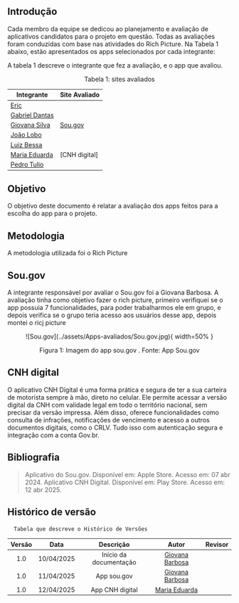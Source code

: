 ## Introdução

Cada membro da equipe se dedicou ao planejamento e avaliação de aplicativos candidatos para o projeto em questão. Todas as avaliações foram conduzidas com base nas atividades do Rich Picture. Na Tabela 1 abaixo, estão apresentados os apps selecionados por cada integrante:

A tabela 1 descreve o integrante que fez a avaliação, e o app que avaliou.
<center>
    Tabela 1: sites avaliados

| Integrante                                         | Site Avaliado      | 
| --------------------------------------------------- | ------------------ | 
| [Eric](https://github.com/eric-kingu)              |         |
| [Gabriel Dantas](https://github.com/gbevi)         |         |
| [Giovana Silva](https://github.com/gio221)         | [Sou.gov](#sou.gov) |
| [João Lobo](https://github.com/joaolobo10)         |         |
| [Luiz Bessa](https://github.com/lfelipebessa)      |         |
| [Maria Eduarda](https://github.com/maaduh)         | [CNH digital]        |
| [Pedro Tulio](https://github.com/PedrooCamilo)     |         |

</center>

## Objetivo
O objetivo deste documento é relatar a avaliação dos apps feitos para a escolha do app para o projeto.

## Metodologia
A metodologia utilizada foi o Rich Picture

<a id="sou,gov"></a>
## Sou.gov
A integrante responsável por avaliar o Sou.gov foi a Giovana Barbosa. A avaliação tinha como objetivo fazer o rich picture, primeiro verifiquei se o app possuia 7 funcionalidades, para poder trabalharmos ele em grupo, e depois verifica se o grupo teria acesso aos usuários desse app, depois montei o ricj picture

<center>
![Sou.gov](../assets/Apps-avaliados/Sou.gov.jpg){ width=50% }
<div align="center" >
    <p> Figura 1: Imagem do app sou.gov . Fonte: App Sou.gov
    </p> 
</div>
</center>

## CNH digital
O aplicativo CNH Digital é uma forma prática e segura de ter a sua carteira de motorista sempre à mão, direto no celular. Ele permite acessar a versão digital da CNH com validade legal em todo o território nacional, sem precisar da versão impressa. Além disso, oferece funcionalidades como consulta de infrações, notificações de vencimento e acesso a outros documentos digitais, como o CRLV. Tudo isso com autenticação segura e integração com a conta Gov.br.
## Bibliografia
> Aplicativo do Sou.gov. Disponível em: Apple Store. Acesso em: 07 abr 2024.
> Aplicativo CNH Digital. Disponível em: Play Store. Acesso em: 12 abr 2025.

## Histórico de versão
      Tabela que descreve o Histórico de Versões
| Versão |    Data    |       Descrição        |                   Autor                    | Revisor |
| :----: | :--------: | :--------------------: | :----------------------------------------: | :-----: |
|  1.0   | 10/04/2025 | Início da documentação |  [Giovana Barbosa ](https://github.com/gio221) |         |
|  1.0   | 11/04/2025 | App sou.gov |  [Giovana Barbosa ](https://github.com/gio221) |         |
|  1.0   | 12/04/2025 | App CNH digital | [Maria Eduarda](https://github.com/maaduh) |         |